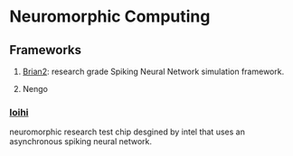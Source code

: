 # Neuromorphic Computing

## Frameworks



1. [Brian2](https://brian2.readthedocs.io/en/stable/resources/tutorials/1-intro-to-brian-neurons.html): research grade Spiking Neural Network simulation framework. 



2. Nengo




### [loihi](http://en.wikichip.org/wiki/intel/loihi)

neuromorphic research test chip desgined by intel that  uses an asynchronous spiking neural network. 


